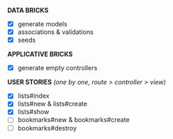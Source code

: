 **DATA BRICKS**
- [x] generate models
- [x] associations & validations
- [x] seeds

**APPLICATIVE BRICKS**
- [x] generate empty controllers

**USER STORIES**
*(one by one, route > controller > view)*
- [x] lists#index
- [x] lists#new & lists#create
- [x] lists#show
- [ ] bookmarks#new & bookmarks#create
- [ ] bookmarks#destroy
